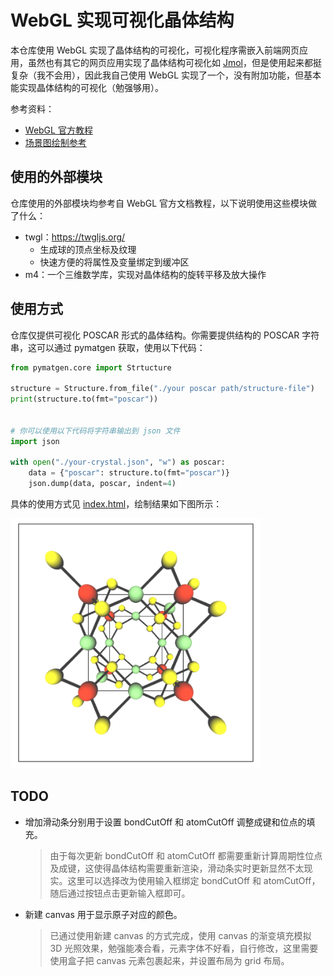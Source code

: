 # WebGL 实现可视化晶体结构
本仓库使用 WebGL 实现了晶体结构的可视化，可视化程序需嵌入前端网页应用，虽然也有其它的网页应用实现了晶体结构可视化如 [Jmol](https://jmol.sourceforge.net/ 'https://jmol.sourceforge.net/')，但是使用起来都挺复杂（我不会用），因此我自己使用 WebGL 实现了一个，没有附加功能，但基本能实现晶体结构的可视化（勉强够用）。

参考资料：
+ [WebGL 官方教程](https://webgl2fundamentals.org/webgl/lessons/zh_cn/webgl-fundamentals.html)
+ [场景图绘制参考](https://webgl2fundamentals.org/webgl/lessons/zh_cn/webgl-scene-graph.html)


## 使用的外部模块
仓库使用的外部模块均参考自 WebGL 官方文档教程，以下说明使用这些模块做了什么：
+ twgl：https://twgljs.org/
    + 生成球的顶点坐标及纹理
    + 快速方便的将属性及变量绑定到缓冲区
+ m4：一个三维数学库，实现对晶体结构的旋转平移及放大操作

## 使用方式
仓库仅提供可视化 POSCAR 形式的晶体结构。你需要提供结构的 POSCAR 字符串，这可以通过 pymatgen 获取，使用以下代码：
```python
from pymatgen.core import Strtucture

structure = Structure.from_file("./your poscar path/structure-file")
print(structure.to(fmt="poscar"))


# 你可以使用以下代码将字符串输出到 json 文件
import json

with open("./your-crystal.json", "w") as poscar:
    data = {"poscar": structure.to(fmt="poscar")}
    json.dump(data, poscar, indent=4)
```
具体的使用方式见 [index.html](./index.html)，绘制结果如下图所示：

<img src="./gen-input/Li3VS4.png#pic" alt="Li3VS4.png" style="width: 400px; height: 400px"/>

## TODO
+ 增加滑动条分别用于设置 bondCutOff 和 atomCutOff 调整成键和位点的填充。
    > 由于每次更新 bondCutOff 和 atomCutOff 都需要重新计算周期性位点及成键，这使得晶体结构需要重新渲染，滑动条实时更新显然不太现实。这里可以选择改为使用输入框绑定 bondCutOff 和 atomCutOff，随后通过按钮点击更新输入框即可。
+ 新建 canvas 用于显示原子对应的颜色。
    > 已通过使用新建 canvas 的方式完成，使用 canvas 的渐变填充模拟 3D 光照效果，勉强能凑合看，元素字体不好看，自行修改，这里需要使用盒子把 canvas 元素包裹起来，并设置布局为 grid 布局。